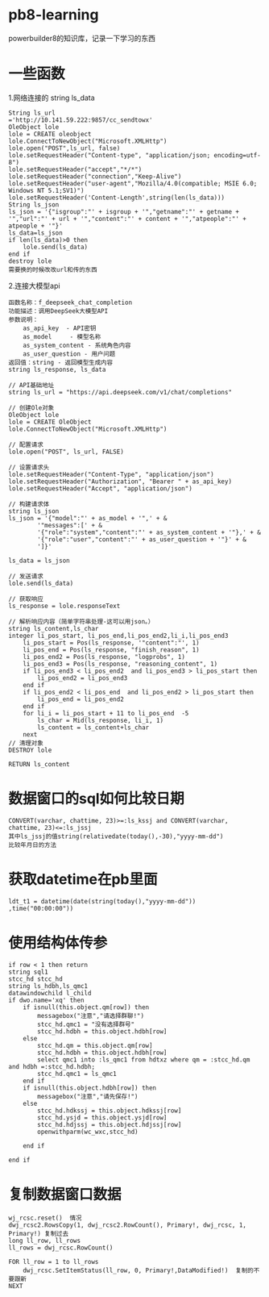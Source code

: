 # pb8-learning
powerbuilder8的知识库，记录一下学习的东西
# 一些函数 
1.网络连接的
    string ls_data

    String ls_url                   ='http://10.141.59.222:9857/cc_sendtowx'
    OleObject lole   
    lole = CREATE oleobject 
    lole.ConnectToNewObject("Microsoft.XMLHttp") 
    lole.open("POST",ls_url, false)   
    lole.setRequestHeader("Content-type", "application/json; encoding=utf-8")
    lole.setRequestHeader("accept","*/*")
    lole.setRequestHeader("connection","Keep-Alive")
    lole.setRequestHeader("user-agent","Mozilla/4.0(compatible; MSIE 6.0; Windows NT 5.1;SV1)")
    lole.setRequestHeader('Content-Length',string(len(ls_data)))
    String ls_json
    ls_json = '{"isgroup":"' + isgroup + '","getname":"' + getname + '","url":"' + url + '","content":"' + content + '","atpeople":"' + atpeople + '"}'
    ls_data=ls_json
    if len(ls_data)>0 then
        lole.send(ls_data)
    end if
    destroy lole 
    需要换的时候改改url和传的东西
2.连接大模型api

    函数名称：f_deepseek_chat_completion
    功能描述：调用DeepSeek大模型API
    参数说明：
        as_api_key  - API密钥
        as_model     - 模型名称
        as_system_content - 系统角色内容 
        as_user_question - 用户问题
    返回值：string - 返回模型生成内容
    string ls_response, ls_data

    // API基础地址
    string ls_url = "https://api.deepseek.com/v1/chat/completions"

    // 创建Ole对象
    OleObject lole
    lole = CREATE OleObject
    lole.ConnectToNewObject("Microsoft.XMLHttp")

    // 配置请求
    lole.open("POST", ls_url, FALSE)

    // 设置请求头
    lole.setRequestHeader("Content-Type", "application/json")
    lole.setRequestHeader("Authorization", "Bearer " + as_api_key)
    lole.setRequestHeader("Accept", "application/json")

    // 构建请求体
    string ls_json
    ls_json = '{"model":"' + as_model + '",' + &
            '"messages":[' + &
            '{"role":"system","content":"' + as_system_content + '"},' + &
            '{"role":"user","content":"' + as_user_question + '"}' + &
            ']}'

    ls_data = ls_json

    // 发送请求
    lole.send(ls_data)

    // 获取响应
    ls_response = lole.responseText

    // 解析响应内容（简单字符串处理-这可以用json。）
    string ls_content,ls_char
    integer li_pos_start, li_pos_end,li_pos_end2,li_i,li_pos_end3
        li_pos_start = Pos(ls_response, '"content":"', 1)
        li_pos_end = Pos(ls_response, "finish_reason", 1) 
        li_pos_end2 = Pos(ls_response, "logprobs", 1) 
        li_pos_end3 = Pos(ls_response, "reasoning_content", 1) 
        if li_pos_end3 < li_pos_end2  and li_pos_end3 > li_pos_start then
            li_pos_end2 = li_pos_end3
        end if
        if li_pos_end2 < li_pos_end  and li_pos_end2 > li_pos_start then
            li_pos_end = li_pos_end2 
        end if
        for li_i = li_pos_start + 11 to li_pos_end  -5
            ls_char = Mid(ls_response, li_i, 1)
            ls_content = ls_content+ls_char
        next
    // 清理对象
    DESTROY lole

    RETURN ls_content
# 数据窗口的sql如何比较日期
    CONVERT(varchar, chattime, 23)>=:ls_kssj and CONVERT(varchar, chattime, 23)<=:ls_jssj 
    其中ls_jssj的值string(relativedate(today(),-30),"yyyy-mm-dd")
    比较年月日的方法
# 获取datetime在pb里面
    ldt_t1 = datetime(date(string(today(),"yyyy-mm-dd"))
    ,time("00:00:00"))
# 使用结构体传参
    if row < 1 then return
    string sql1
    stcc_hd stcc_hd
    string ls_hdbh,ls_qmc1
    datawindowchild l_child
    if dwo.name='xq' then
        if isnull(this.object.qm[row]) then
            messagebox("注意","请选择群聊!")
            stcc_hd.qmc1 = "没有选择群号"
            stcc_hd.hdbh = this.object.hdbh[row]
        else
            stcc_hd.qm = this.object.qm[row]
            stcc_hd.hdbh = this.object.hdbh[row]
            select qmc1 into :ls_qmc1 from hdtxz where qm = :stcc_hd.qm and hdbh =:stcc_hd.hdbh;
            stcc_hd.qmc1 = ls_qmc1
        end if
        if isnull(this.object.hdbh[row]) then
            messagebox("注意","请先保存!")
        else
            stcc_hd.hdkssj = this.object.hdkssj[row]
            stcc_hd.ysjd = this.object.ysjd[row]
            stcc_hd.hdjssj = this.object.hdjssj[row]
            openwithparm(wc_wxc,stcc_hd)
            
        end if

    end if
#	复制数据窗口数据
    wj_rcsc.reset()  情况
    dwj_rcsc2.RowsCopy(1, dwj_rcsc2.RowCount(), Primary!, dwj_rcsc, 1, Primary!) 复制过去
    long ll_row, ll_rows
    ll_rows = dwj_rcsc.RowCount()

    FOR ll_row = 1 to ll_rows
        dwj_rcsc.SetItemStatus(ll_row, 0, Primary!,DataModified!)  复制的不要跟新
    NEXT